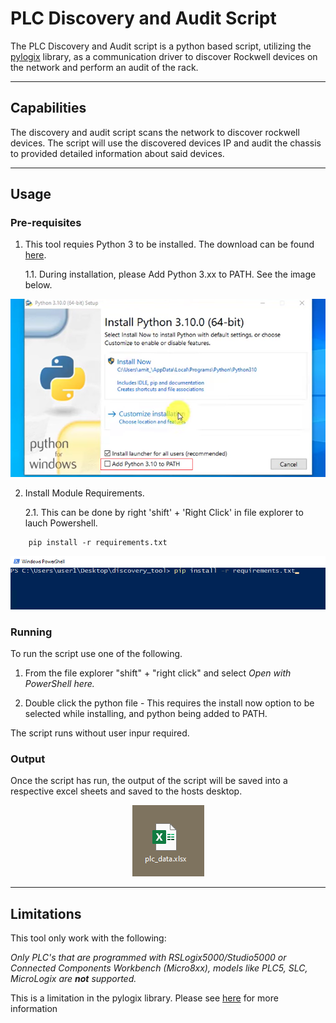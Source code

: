 # PLC Discovery and Audit Script

The PLC Discovery and Audit script is a python based script, utilizing the [pylogix](https://github.com/dmroeder/pylogix) library, as a communication driver to discover Rockwell devices on the network and perform an audit of the rack. 

-----

## Capabilities

The discovery and audit script scans the network to discover rockwell devices. The script will use the discovered devices IP and audit the chassis to provided detailed information about said devices. 

-----

## Usage

### Pre-requisites

1. This tool requies Python 3 to be installed. The download can be found [here](https://www.python.org/downloads/). 
    
    1.1. During installation, please Add Python 3.xx to PATH. See the image below. 

![](images/Add_To_Path.png)

2. Install Module Requirements. 
    
    2.1. This can be done by right 'shift' + 'Right Click' in file explorer to lauch Powershell.

```console
    pip install -r requirements.txt
```
![](images/python_requirements.png)
    
### Running
To run the script use one of the following. 
    
1. From the file explorer "shift" + "right click" and select <i> Open with PowerShell here.</i>
    
2. Double click the python file - This requires the install now option to be selected while installing, and python being added to PATH. 

The script runs without user inpur required.

### Output
Once the script has run, the output of the script will be saved into a respective excel sheets and saved to the hosts desktop. 

<div style="text-align: center;">

![](images/excel_file.png)

</div>

-----

## Limitations
This tool only work with the following:

<i>Only PLC's that are programmed with RSLogix5000/Studio5000 or Connected Components Workbench (Micro8xx), models like PLC5, SLC, MicroLogix are <b>not</b> supported.</i>

This is a limitation in the pylogix library. Please see [here](https://github.com/dmroeder/pylogix) for more information
